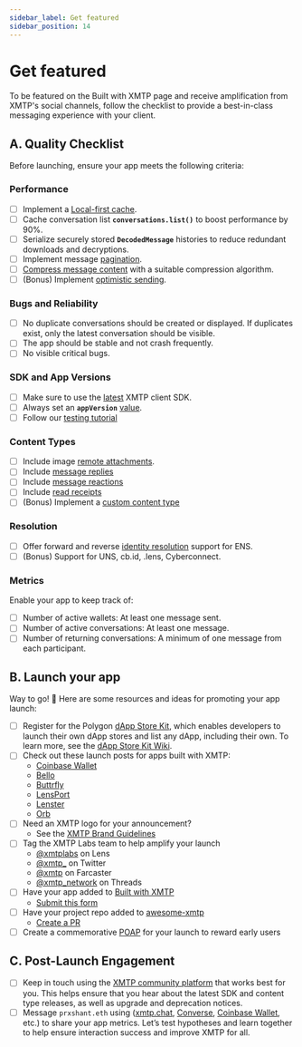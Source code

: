 ```yaml
---
sidebar_label: Get featured
sidebar_position: 14
---
```


# Get featured

To be featured on the Built with XMTP page and receive amplification from XMTP's social channels, follow the checklist to provide a best-in-class messaging experience with your client.

## **A. Quality Checklist**

Before launching, ensure your app meets the following criteria:

### **Performance**

- [ ] Implement a [Local-first cache](/docs/build/local-first).
- [ ] Cache conversation list **`conversations.list()`** to boost performance by 90%.
- [ ] Serialize securely stored **`DecodedMessage`** histories to reduce redundant downloads and decryptions.
- [ ] Implement message [pagination](/docs/build/messages#list-messages-in-a-conversation-with-pagination).
- [ ] [Compress message content](/docs/build/messages#compress-message-content) with a suitable compression algorithm.
- [ ] (Bonus) Implement [optimistic sending](/docs/tutorials/other/optimistic-sending).

### **Bugs and Reliability**

- [ ] No duplicate conversations should be created or displayed. If duplicates exist, only the latest conversation should be visible.
- [ ] The app should be stable and not crash frequently.
- [ ] No visible critical bugs.

### **SDK and App Versions**

- [ ] Make sure to use the [latest](/docs/changelog) XMTP client SDK.
- [ ] Always set an **`appVersion`** [value](/docs/build/authentication#configure-the-client).
- [ ] Follow our [testing tutorial](/docs/tutorials/debug-and-test)

### Content Types

- [ ] Include image [remote attachments](/docs/build/messages/remote-attachment).
- [ ] Include [message replies](/docs/build/messages/reply)
- [ ] Include [message reactions](/docs/build/messages/reaction)
- [ ] Include [read receipts](docs/build/messages/read-receipt)
- [ ] (Bonus) Implement a [custom content type](/docs/tutorials/custom-ct)

### **Resolution**

- [ ] Offer forward and reverse [identity resolution](/docs/tutorials/identity-resolution) support for ENS.
- [ ] (Bonus) Support for UNS, cb.id, .lens, Cyberconnect.

### **Metrics**

Enable your app to keep track of:

- [ ] Number of active wallets: At least one message sent.
- [ ] Number of active conversations: At least one message.
- [ ] Number of returning conversations: A minimum of one message from each participant.

## B. Launch your app

Way to go! 🎉 Here are some resources and ideas for promoting your app launch:

- [ ] Register for the Polygon [dApp Store Kit](https://docs.dappstorekit.io/docs/how%20to%20use%20the%20dapp%20store%20kit/dapp-registry-management/), which enables developers to launch their own dApp stores and list any dApp, including their own. To learn more, see the [dApp Store Kit Wiki](https://www.notion.so/a3a9e7518b80400589aee8164550838e?pvs=21).
- [ ] Check out these launch posts for apps built with XMTP:
  - [Coinbase Wallet](https://x.com/CoinbaseWallet/status/1679178581224873985?s=20)
  - [Bello](https://twitter.com/xmtp_/status/1693978790618095972)
  - [Buttrfly](https://x.com/0xMoe_/status/1603126849852563456?s=20&t=wHy9mBrNR5ri146CbhCMUw)
  - [LensPort](https://x.com/lensport_io/status/1602370688139939841?s=20&t=wHy9mBrNR5ri146CbhCMUw)
  - [Lenster](https://x.com/lensterxyz/status/1588203593257009152?s=20&t=wHy9mBrNR5ri146CbhCMUw)
  - [Orb](https://x.com/orbapp_/status/1618659601154715649?s=20)
- [ ] Need an XMTP logo for your announcement?
  - See the [XMTP Brand Guidelines](https://github.com/xmtp/brand)
- [ ] Tag the XMTP Labs team to help amplify your launch
  - [@xmtplabs](https://lenster.xyz/u/xmtplabs) on Lens
  - [@xmtp\_](https://x.com/xmtp_) on Twitter
  - [@xmtp](https://warpcast.com/xmtp) on Farcaster
  - [@xmtp_network](https://www.threads.net/@xmtp_network) on Threads
- [ ] Have your app added to [Built with XMTP](/built-with-xmtp)
  - [Submit this form](https://forms.gle/p1VgVtkoGfHXANXt5)
- [ ] Have your project repo added to [awesome-xmtp](https://github.com/xmtp/awesome-xmtp)
  - [Create a PR](https://github.com/xmtp/awesome-xmtp)
- [ ] Create a commemorative [POAP](https://app.poap.xyz/) for your launch to reward early users

## C. **Post-Launch Engagement**

- [ ] Keep in touch using the [XMTP community platform](/docs/contribute) that works best for you. This helps ensure that you hear about the latest SDK and content type releases, as well as upgrade and deprecation notices.
- [ ] Message `prxshant.eth` using ([xmtp.chat](https://xmtp.chat/), [Converse](https://converse.xyz/), [Coinbase Wallet](https://www.coinbase.com/wallet), etc.) to share your app metrics. Let’s test hypotheses and learn together to help ensure interaction success and improve XMTP for all.
